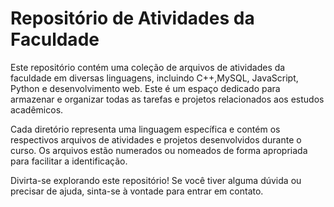 # Repositório de Atividades da Faculdade

Este repositório contém uma coleção de arquivos de atividades da faculdade em diversas linguagens, incluindo C++,MySQL, JavaScript, Python e desenvolvimento web. Este é um espaço dedicado para armazenar e organizar todas as tarefas e projetos relacionados aos estudos acadêmicos.

Cada diretório representa uma linguagem específica e contém os respectivos arquivos de atividades e projetos desenvolvidos durante o curso. Os arquivos estão numerados ou nomeados de forma apropriada para facilitar a identificação.

Divirta-se explorando este repositório! Se você tiver alguma dúvida ou precisar de ajuda, sinta-se à vontade para entrar em contato.

